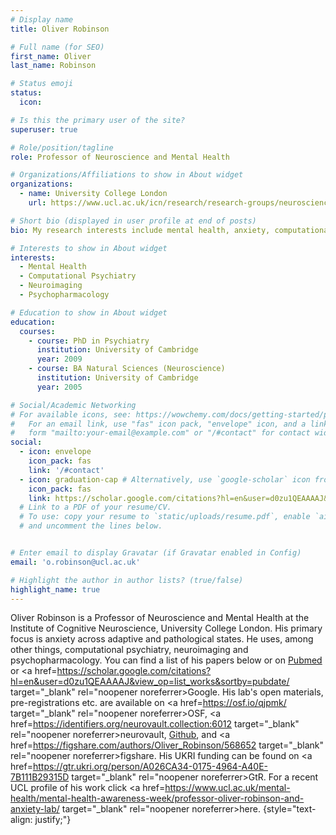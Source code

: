 ```yaml
---
# Display name
title: Oliver Robinson

# Full name (for SEO)
first_name: Oliver 
last_name: Robinson

# Status emoji
status:
  icon: 

# Is this the primary user of the site?
superuser: true

# Role/position/tagline
role: Professor of Neuroscience and Mental Health

# Organizations/Affiliations to show in About widget
organizations:
  - name: University College London
    url: https://www.ucl.ac.uk/icn/research/research-groups/neuroscience-and-mental-health

# Short bio (displayed in user profile at end of posts)
bio: My research interests include mental health, anxiety, computational psychiatry, neuroimaging, psychopharmacology

# Interests to show in About widget
interests:
  - Mental Health
  - Computational Psychiatry
  - Neuroimaging
  - Psychopharmacology

# Education to show in About widget
education:
  courses:
    - course: PhD in Psychiatry
      institution: University of Cambridge
      year: 2009
    - course: BA Natural Sciences (Neuroscience)
      institution: University of Cambridge
      year: 2005

# Social/Academic Networking
# For available icons, see: https://wowchemy.com/docs/getting-started/page-builder/#icons
#   For an email link, use "fas" icon pack, "envelope" icon, and a link in the
#   form "mailto:your-email@example.com" or "/#contact" for contact widget.
social:
  - icon: envelope
    icon_pack: fas
    link: '/#contact'
  - icon: graduation-cap # Alternatively, use `google-scholar` icon from `ai` icon pack
    icon_pack: fas
    link: https://scholar.google.com/citations?hl=en&user=d0zu1QEAAAAJ&view_op=list_works&sortby=pubdate
  # Link to a PDF of your resume/CV.
  # To use: copy your resume to `static/uploads/resume.pdf`, enable `ai` icons in `params.yaml`,
  # and uncomment the lines below.


# Enter email to display Gravatar (if Gravatar enabled in Config)
email: 'o.robinson@ucl.ac.uk'

# Highlight the author in author lists? (true/false)
highlight_name: true
---
```


Oliver Robinson is a Professor of Neuroscience and Mental Health at the Institute of Cognitive Neuroscience, University College London. His primary focus is anxiety across adaptive and pathological states. He uses, among other things, computational psychiatry, neuroimaging and psychopharmacology. You can find a list of his papers below or on <a href="https://pubmed.ncbi.nlm.nih.gov/?term=Robinson%20OJ%20OR%2010.1093%2Fscan%2Fnsw088%20NOT%20%22Curtin%20University%22%20NOT%20%22Pregnancy%22%20NOT%20%22duck%22%20NOT%20%22turtle%22%20NOT%20%22Cornell%22&page=2" target="_blank" rel="noopener noreferrer">Pubmed</a> or <a href=https://scholar.google.com/citations?hl=en&user=d0zu1QEAAAAJ&view_op=list_works&sortby=pubdate/ target="_blank" rel="noopener noreferrer>Google</a>. His lab's open materials, pre-registrations etc. are available on <a href=https://osf.io/qjpmk/ target="_blank" rel="noopener noreferrer>OSF</a>,  <a href=https://identifiers.org/neurovault.collection:6012 target="_blank" rel="noopener noreferrer>neurovault</a>, <a href=https://github.com/ojr23 target="_blank" rel="noopener noreferrer">Github</a>, and <a href=https://figshare.com/authors/Oliver_Robinson/568652 target="_blank" rel="noopener noreferrer>figshare</a>. His UKRI funding can be found on <a href=https://gtr.ukri.org/person/A026CA34-0175-4964-A40E-7B111B29315D target="_blank" rel="noopener noreferrer>GtR</a>. For a recent UCL profile of his work click <a href=https://www.ucl.ac.uk/mental-health/mental-health-awareness-week/professor-oliver-robinson-and-anxiety-lab/ target="_blank" rel="noopener noreferrer>here</a>.
{style="text-align: justify;"}   
